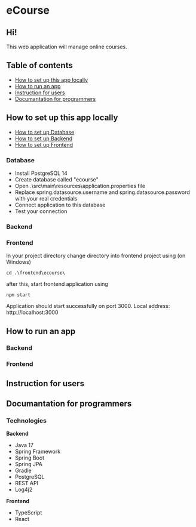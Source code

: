 # eCourse

## Hi!
This web application will manage online courses.

## Table of contents
* [How to set up this app locally](#How-to-set-up-this-app-locally)
* [How to run an app](#How-to-run-an-app)
* [Instruction for users](#Instruction-for-users)
* [Documantation for programmers](#Documantation-for-programmers)

## How to set up this app locally

* [How to set up Database](#Database)
* [How to set up Backend](#Backend)
* [How to set up Frontend](#Frontend)

### Database

* Install PostgreSQL 14 
* Create database called "ecourse"
* Open .\src\main\resources\application.properties file
* Replace spring.datasource.username and spring.datasource.password with your real credentials
* Connect application to this database
* Test your connection

### Backend

### Frontend

In your project directory change directory into frontend project using (on Windows)
```bash=
cd .\frontend\ecourse\ 
```
after this, start frontend application using
```bash=
npm start
```
Application should start successfully on port 3000. Local address: http://localhost:3000
## How to run an app

### Backend

### Frontend

## Instruction for users

## Documantation for programmers


### Technologies

**Backend**
- Java 17
- Spring Framework
- Spring Boot
- Spring JPA
- Gradle
- PostgreSQL
- REST API
- Log4j2

**Frontend**
- TypeScript
- React
